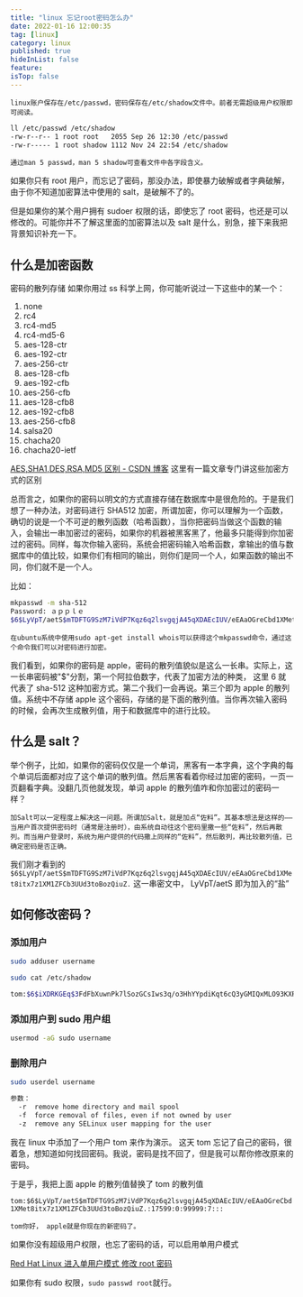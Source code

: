 ```yaml
---
title: "linux 忘记root密码怎么办"
date: 2022-01-16 12:00:35
tag: [linux]
category: linux
published: true
hideInList: false
feature:
isTop: false
---
```


    linux账户保存在/etc/passwd，密码保存在/etc/shadow文件中。前者无需超级用户权限即可阅读。

```bash
ll /etc/passwd /etc/shadow
-rw-r--r-- 1 root root   2055 Sep 26 12:30 /etc/passwd
-rw-r----- 1 root shadow 1112 Nov 24 22:54 /etc/shadow
```

    通过man 5 passwd，man 5 shadow可查看文件中各字段含义。

如果你只有 root 用户，而忘记了密码，那没办法，即使暴力破解或者字典破解，由于你不知道加密算法中使用的 salt，是破解不了的。

但是如果你的某个用户拥有 sudoer 权限的话，即使忘了 root 密码，也还是可以修改的。可能你并不了解这里面的加密算法以及 salt 是什么，别急，接下来我把背景知识补充一下。

## 什么是加密函数

密码的散列存储
如果你用过 ss 科学上网，你可能听说过一下这些中的某一个：

1. none
2. rc4
3. rc4-md5
4. rc4-md5-6
5. aes-128-ctr
6. aes-192-ctr
7. aes-256-ctr
8. aes-128-cfb
9. aes-192-cfb
10. aes-256-cfb
11. aes-128-cfb8
12. aes-192-cfb8
13. aes-256-cfb8
14. salsa20
15. chacha20
16. chacha20-ietf

[AES,SHA1,DES,RSA,MD5 区别 - CSDN 博客](https://link.zhihu.com/?target=https%3A//blog.csdn.net/hengshujiyi/article/details/45972533) 这里有一篇文章专门讲这些加密方式的区别

总而言之，如果你的密码以明文的方式直接存储在数据库中是很危险的。于是我们想了一种办法，对密码进行 SHA512 加密，所谓加密，你可以理解为一个函数，确切的说是一个不可逆的散列函数（哈希函数），当你把密码当做这个函数的输入，会输出一串加密过的密码，如果你的机器被黑客黑了，他最多只能得到你加密过的密码。同样，每次你输入密码，系统会把密码输入哈希函数，拿输出的值与数据库中的值比较，如果你们有相同的输出，则你们是同一个人，如果函数的输出不同，你们就不是一个人。

比如：

```bash
mkpasswd -m sha-512
Password: ａｐｐｌｅ
$6$LyVpT/aetS$mTDFTG9SzM7iVdP7Kqz6q2lsvgqjA45qXDAEcIUV/eEAaOGreCbd1XMet8itx7z1XM1ZFCb3UUd3toBozQiuZ.
```

    在ubuntu系统中使用sudo apt-get install whois可以获得这个mkpasswd命令，通过这个命令我们可以对密码进行加密。

我们看到，如果你的密码是 apple，密码的散列值貌似是这么一长串。实际上，这一长串密码被"$"分割，第一个阿拉伯数字，代表了加密方法的种类， 这里 6 就代表了 sha-512 这种加密方式。第二个我们一会再说。第三个即为 apple 的散列值。系统中不存储 apple 这个密码，存储的是下面的散列值。当你再次输入密码的时候，会再次生成散列值，用于和数据库中的进行比较。

## 什么是 salt？

举个例子，比如，如果你的密码仅仅是一个单词，黑客有一本字典，这个字典的每个单词后面都对应了这个单词的散列值。然后黑客看着你经过加密的密码，一页一页翻看字典。没翻几页他就发现，单词 apple 的散列值咋和你加密过的密码一样？

    加Salt可以一定程度上解决这一问题。所谓加Salt，就是加点“佐料”。其基本想法是这样的——当用户首次提供密码时（通常是注册时），由系统自动往这个密码里撒一些“佐料”，然后再散列。而当用户登录时，系统为用户提供的代码撒上同样的“佐料”，然后散列，再比较散列值，已确定密码是否正确。

我们刚才看到的`$6$LyVpT/aetS$mTDFTG9SzM7iVdP7Kqz6q2lsvgqjA45qXDAEcIUV/eEAaOGreCbd1XMet8itx7z1XM1ZFCb3UUd3toBozQiuZ.`
这一串密文中， LyVpT/aetS 即为加入的“盐”

## 如何修改密码？

### 添加用户

```bash
sudo adduser username

sudo cat /etc/shadow

tom:$6$iXDRKGEq$3FdFbXuwnPk7lSozGCsIws3q/o3HhYYpdiKqt6cQ3yGMIQxMLO93KXRAgD5uJJaCQhvZOiuEwkh6ti8I3AYL50:17599:0:99999:7:::
```

### 添加用户到 sudo 用户组

```bash
usermod -aG sudo username
```

### 删除用户

```bash
sudo userdel username

参数：
  -r  remove home directory and mail spool
  -f  force removal of files, even if not owned by user
  -z  remove any SELinux user mapping for the user
```

我在 linux 中添加了一个用户 tom 来作为演示。 这天 tom 忘记了自己的密码，很着急，想知道如何找回密码。我说，密码是找不回了，但是我可以帮你修改原来的密码。

于是乎，我把上面 apple 的散列值替换了 tom 的散列值

`tom:$6$LyVpT/aetS$mTDFTG9SzM7iVdP7Kqz6q2lsvgqjA45qXDAEcIUV/eEAaOGreCbd1XMet8itx7z1XM1ZFCb3UUd3toBozQiuZ.:17599:0:99999:7:::`

`tom你好， apple就是你现在的新密码了。`

如果你没有超级用户权限，也忘了密码的话，可以启用单用户模式

[Red Hat Linux 进入单用户模式 修改 root 密码](https://jingyan.baidu.com/article/6181c3e080d479152ef153ac.html)

如果你有 sudo 权限，`sudo passwd root`就行。
